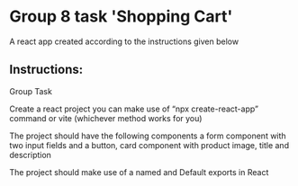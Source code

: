 # Group 8 task 'Shopping Cart'

A react app created according to the instructions given below

## Instructions:

Group Task

Create a react project you can make  use of “npx create-react-app” command or vite (whichever method works for you)

The project should have the following components  a form component with two input fields and a button, card component with product image, title and description

The project should  make use of a named and Default exports in React
